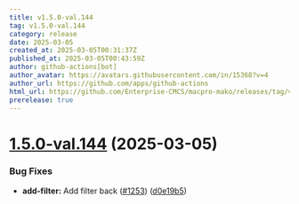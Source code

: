 ```yaml
---
title: v1.5.0-val.144
tag: v1.5.0-val.144
category: release
date: 2025-03-05
created_at: 2025-03-05T00:31:37Z
published_at: 2025-03-05T00:43:59Z
author: github-actions[bot]
author_avatar: https://avatars.githubusercontent.com/in/15368?v=4
author_url: https://github.com/apps/github-actions
html_url: https://github.com/Enterprise-CMCS/macpro-mako/releases/tag/v1.5.0-val.144
prerelease: true
---
```


# [1.5.0-val.144](https://github.com/Enterprise-CMCS/macpro-mako/compare/v1.5.0-val.143...v1.5.0-val.144) (2025-03-05)


### Bug Fixes

* **add-filter:** Add filter back ([#1253](https://github.com/Enterprise-CMCS/macpro-mako/issues/1253)) ([d0e19b5](https://github.com/Enterprise-CMCS/macpro-mako/commit/d0e19b5daddd46ad5530a8725c10b2e0ecdee1bc))




